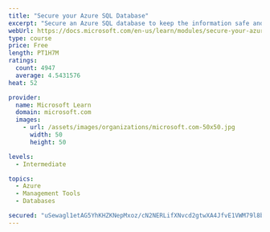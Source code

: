 ```yaml
---
title: "Secure your Azure SQL Database"
excerpt: "Secure an Azure SQL database to keep the information safe and diagnose potential security concerns as they happen."
webUrl: https://docs.microsoft.com/en-us/learn/modules/secure-your-azure-sql-database/
type: course
price: Free
length: PT1H7M
ratings:
  count: 4947
  average: 4.5431576
heat: 52

provider:
  name: Microsoft Learn
  domain: microsoft.com
  images:
    - url: /assets/images/organizations/microsoft.com-50x50.jpg
      width: 50
      height: 50

levels:
  - Intermediate

topics:
  - Azure
  - Management Tools
  - Databases

secured: "uSewagl1etAG5YhKHZKNepMxoz/cN2NERLifXNvcd2gtwXA4JfvE1VWM79l8b/d3lt5reDuT7qG/av+pDkwBwUJV+ixSCE3PrDS7alkTaYpxBedReZLtvHVe4dVUcwA1G0jcALsTMrMG5hUNgeJc5xp7nkUR0JSiDTeqVisqGWFzl6woKG6YabowyeIB33tKano3EwfFsr2C4NoaUj9c9C6srDu+mydEzbCrtytwQ6YkeOFEzSIaD8dWjq5SZ/fXy4y24U3JGVOXbYC/Kz2E0ZW6+4RVaImw52K4+26rmfopY/zCR/6tVloW6lA+GETXSxgJybRUG+TeDGk+gvuJTREg9nkiPvIWFtTJhSIH8HZPvPuLnz+u0i4HKyVD7Z6N1XOwFqs0yyQuT32SGzjUyQpRxElG3gGeaLEhc1LDjGk=;0iDoaiMp4yf5c6oh8ZltIw=="
---
```


